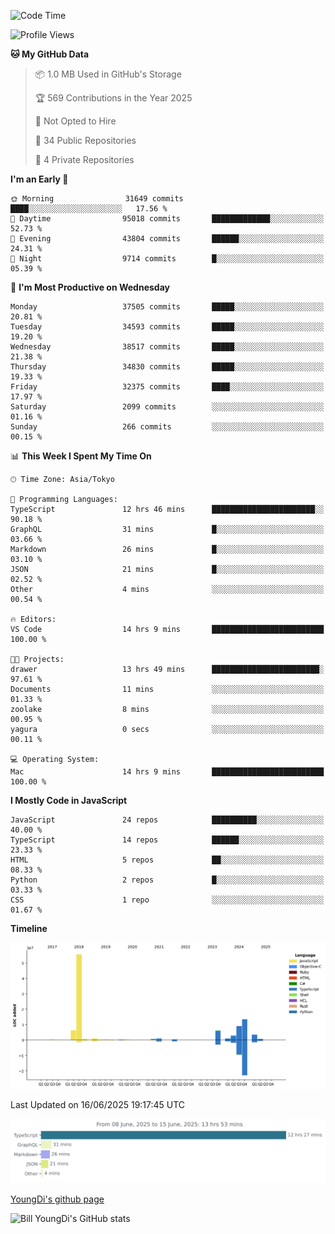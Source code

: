 <!--START_SECTION:waka-->
![Code Time](http://img.shields.io/badge/Code%20Time-1%2C334%20hrs%2013%20mins-blue)

![Profile Views](http://img.shields.io/badge/Profile%20Views-1-blue)

**🐱 My GitHub Data** 

> 📦 1.0 MB Used in GitHub's Storage 
 > 
> 🏆 569 Contributions in the Year 2025
 > 
> 🚫 Not Opted to Hire
 > 
> 📜 34 Public Repositories 
 > 
> 🔑 4 Private Repositories 
 > 
**I'm an Early 🐤** 

```text
🌞 Morning                31649 commits       ████░░░░░░░░░░░░░░░░░░░░░   17.56 % 
🌆 Daytime                95018 commits       █████████████░░░░░░░░░░░░   52.73 % 
🌃 Evening                43804 commits       ██████░░░░░░░░░░░░░░░░░░░   24.31 % 
🌙 Night                  9714 commits        █░░░░░░░░░░░░░░░░░░░░░░░░   05.39 % 
```
📅 **I'm Most Productive on Wednesday** 

```text
Monday                   37505 commits       █████░░░░░░░░░░░░░░░░░░░░   20.81 % 
Tuesday                  34593 commits       █████░░░░░░░░░░░░░░░░░░░░   19.20 % 
Wednesday                38517 commits       █████░░░░░░░░░░░░░░░░░░░░   21.38 % 
Thursday                 34830 commits       █████░░░░░░░░░░░░░░░░░░░░   19.33 % 
Friday                   32375 commits       ████░░░░░░░░░░░░░░░░░░░░░   17.97 % 
Saturday                 2099 commits        ░░░░░░░░░░░░░░░░░░░░░░░░░   01.16 % 
Sunday                   266 commits         ░░░░░░░░░░░░░░░░░░░░░░░░░   00.15 % 
```


📊 **This Week I Spent My Time On** 

```text
🕑︎ Time Zone: Asia/Tokyo

💬 Programming Languages: 
TypeScript               12 hrs 46 mins      ███████████████████████░░   90.18 % 
GraphQL                  31 mins             █░░░░░░░░░░░░░░░░░░░░░░░░   03.66 % 
Markdown                 26 mins             █░░░░░░░░░░░░░░░░░░░░░░░░   03.10 % 
JSON                     21 mins             █░░░░░░░░░░░░░░░░░░░░░░░░   02.52 % 
Other                    4 mins              ░░░░░░░░░░░░░░░░░░░░░░░░░   00.54 % 

🔥 Editors: 
VS Code                  14 hrs 9 mins       █████████████████████████   100.00 % 

🐱‍💻 Projects: 
drawer                   13 hrs 49 mins      ████████████████████████░   97.61 % 
Documents                11 mins             ░░░░░░░░░░░░░░░░░░░░░░░░░   01.33 % 
zoolake                  8 mins              ░░░░░░░░░░░░░░░░░░░░░░░░░   00.95 % 
yagura                   0 secs              ░░░░░░░░░░░░░░░░░░░░░░░░░   00.11 % 

💻 Operating System: 
Mac                      14 hrs 9 mins       █████████████████████████   100.00 % 
```

**I Mostly Code in JavaScript** 

```text
JavaScript               24 repos            ██████████░░░░░░░░░░░░░░░   40.00 % 
TypeScript               14 repos            ██████░░░░░░░░░░░░░░░░░░░   23.33 % 
HTML                     5 repos             ██░░░░░░░░░░░░░░░░░░░░░░░   08.33 % 
Python                   2 repos             █░░░░░░░░░░░░░░░░░░░░░░░░   03.33 % 
CSS                      1 repo              ░░░░░░░░░░░░░░░░░░░░░░░░░   01.67 % 
```



**Timeline**

![Lines of Code chart](https://raw.githubusercontent.com/Youngdi/Youngdi/master/assets/bar_graph.png)


 Last Updated on 16/06/2025 19:17:45 UTC
<!--END_SECTION:waka-->

![wakatime](./images/stat.svg)

[YoungDi's github page](https://youngdi.github.io)

![Bill YoungDi's GitHub stats](https://github-readme-stats.vercel.app/api?username=youngdi&count_private=true&show_icons=true)
